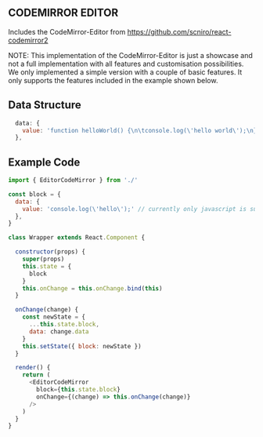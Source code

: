 ## CODEMIRROR EDITOR

Includes the CodeMirror-Editor from https://github.com/scniro/react-codemirror2

NOTE: This implementation of the CodeMirror-Editor is just a showcase and not a
full implementation with all features and customisation possibilities. We only
implemented a simple version with a couple of basic features. It only supports
the features included in the example shown below.

## Data Structure

```js
  data: {
    value: 'function helloWorld() {\n\tconsole.log(\'hello world\');\n}\nhelloWorld();'
  },
```

## Example Code

```js
import { EditorCodeMirror } from './'

const block = {
  data: {
    value: 'console.log(\'hello\');' // currently only javascript is supported
  },
}

class Wrapper extends React.Component {

  constructor(props) {
    super(props)
    this.state = {
      block
    }
    this.onChange = this.onChange.bind(this)
  }

  onChange(change) {
    const newState = {
      ...this.state.block,
      data: change.data
    }
    this.setState({ block: newState })
  }

  render() {
    return (
      <EditorCodeMirror
        block={this.state.block}
        onChange={(change) => this.onChange(change)}
      />
    )
  }
}
```
